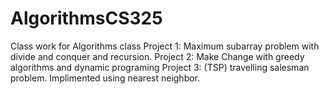 # AlgorithmsCS325
Class work for Algorithms class
Project 1: Maximum subarray problem with divide and conquer and recursion.
Project 2: Make Change with greedy algorithms and dynamic programing
Project 3: (TSP) travelling salesman problem. Implimented using nearest neighbor.

